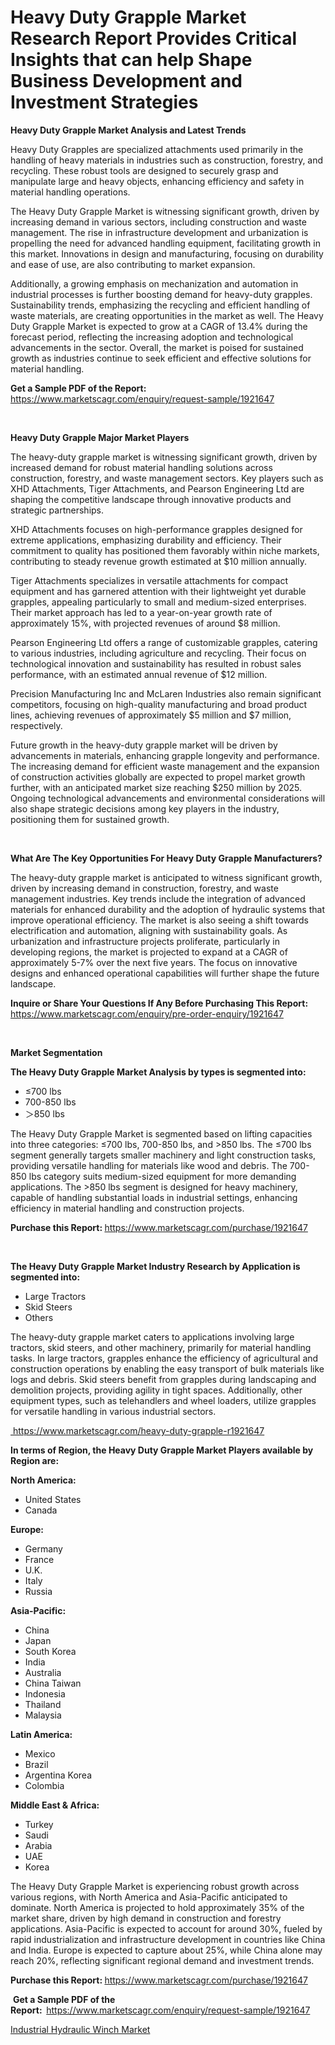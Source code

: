 <p><h1>Heavy Duty Grapple Market Research Report Provides Critical Insights that can help Shape Business Development and Investment Strategies</h1></p><p><strong>Heavy Duty Grapple Market Analysis and Latest Trends</strong></p>
<p><p>Heavy Duty Grapples are specialized attachments used primarily in the handling of heavy materials in industries such as construction, forestry, and recycling. These robust tools are designed to securely grasp and manipulate large and heavy objects, enhancing efficiency and safety in material handling operations.</p><p>The Heavy Duty Grapple Market is witnessing significant growth, driven by increasing demand in various sectors, including construction and waste management. The rise in infrastructure development and urbanization is propelling the need for advanced handling equipment, facilitating growth in this market. Innovations in design and manufacturing, focusing on durability and ease of use, are also contributing to market expansion.</p><p>Additionally, a growing emphasis on mechanization and automation in industrial processes is further boosting demand for heavy-duty grapples. Sustainability trends, emphasizing the recycling and efficient handling of waste materials, are creating opportunities in the market as well. The Heavy Duty Grapple Market is expected to grow at a CAGR of 13.4% during the forecast period, reflecting the increasing adoption and technological advancements in the sector. Overall, the market is poised for sustained growth as industries continue to seek efficient and effective solutions for material handling.</p></p>
<p><strong>Get a Sample PDF of the Report:&nbsp;</strong> <a href="https://www.marketscagr.com/enquiry/request-sample/1921647?utm_campaign=1895&utm_medium=2&utm_source=Github&utm_content=ia&utm_term=20022025&utm_id=heavy-duty-grapple">https://www.marketscagr.com/enquiry/request-sample/1921647</a></p>
<p>&nbsp;</p>
<p><strong>Heavy Duty Grapple Major Market Players</strong></p>
<p><p>The heavy-duty grapple market is witnessing significant growth, driven by increased demand for robust material handling solutions across construction, forestry, and waste management sectors. Key players such as XHD Attachments, Tiger Attachments, and Pearson Engineering Ltd are shaping the competitive landscape through innovative products and strategic partnerships.</p><p>XHD Attachments focuses on high-performance grapples designed for extreme applications, emphasizing durability and efficiency. Their commitment to quality has positioned them favorably within niche markets, contributing to steady revenue growth estimated at $10 million annually.</p><p>Tiger Attachments specializes in versatile attachments for compact equipment and has garnered attention with their lightweight yet durable grapples, appealing particularly to small and medium-sized enterprises. Their market approach has led to a year-on-year growth rate of approximately 15%, with projected revenues of around $8 million.</p><p>Pearson Engineering Ltd offers a range of customizable grapples, catering to various industries, including agriculture and recycling. Their focus on technological innovation and sustainability has resulted in robust sales performance, with an estimated annual revenue of $12 million.</p><p>Precision Manufacturing Inc and McLaren Industries also remain significant competitors, focusing on high-quality manufacturing and broad product lines, achieving revenues of approximately $5 million and $7 million, respectively.</p><p>Future growth in the heavy-duty grapple market will be driven by advancements in materials, enhancing grapple longevity and performance. The increasing demand for efficient waste management and the expansion of construction activities globally are expected to propel market growth further, with an anticipated market size reaching $250 million by 2025. Ongoing technological advancements and environmental considerations will also shape strategic decisions among key players in the industry, positioning them for sustained growth.</p></p>
<p>&nbsp;</p>
<p><strong>What Are The Key Opportunities For Heavy Duty Grapple Manufacturers?</strong></p>
<p><p>The heavy-duty grapple market is anticipated to witness significant growth, driven by increasing demand in construction, forestry, and waste management industries. Key trends include the integration of advanced materials for enhanced durability and the adoption of hydraulic systems that improve operational efficiency. The market is also seeing a shift towards electrification and automation, aligning with sustainability goals. As urbanization and infrastructure projects proliferate, particularly in developing regions, the market is projected to expand at a CAGR of approximately 5-7% over the next five years. The focus on innovative designs and enhanced operational capabilities will further shape the future landscape.</p></p>
<p><strong>Inquire or Share Your Questions If Any Before Purchasing This Report:</strong> <a href="https://www.marketscagr.com/enquiry/pre-order-enquiry/1921647?utm_campaign=1895&utm_medium=2&utm_source=Github&utm_content=ia&utm_term=20022025&utm_id=heavy-duty-grapple">https://www.marketscagr.com/enquiry/pre-order-enquiry/1921647</a></p>
<p>&nbsp;</p>
<p><strong>Market Segmentation</strong></p>
<p><strong>The Heavy Duty Grapple Market Analysis by types is segmented into:</strong></p>
<p><ul><li>≤700 lbs</li><li>700-850 lbs</li><li>＞850 lbs</li></ul></p>
<p><p>The Heavy Duty Grapple Market is segmented based on lifting capacities into three categories: ≤700 lbs, 700-850 lbs, and >850 lbs. The ≤700 lbs segment generally targets smaller machinery and light construction tasks, providing versatile handling for materials like wood and debris. The 700-850 lbs category suits medium-sized equipment for more demanding applications. The >850 lbs segment is designed for heavy machinery, capable of handling substantial loads in industrial settings, enhancing efficiency in material handling and construction projects.</p></p>
<p><strong>Purchase this Report:&nbsp;</strong><a href="https://www.marketscagr.com/purchase/1921647?utm_campaign=1895&utm_medium=2&utm_source=Github&utm_content=ia&utm_term=20022025&utm_id=heavy-duty-grapple">https://www.marketscagr.com/purchase/1921647</a></p>
<p>&nbsp;</p>
<p><strong>The Heavy Duty Grapple Market Industry Research by Application is segmented into:</strong></p>
<p><ul><li>Large Tractors</li><li>Skid Steers</li><li>Others</li></ul></p>
<p><p>The heavy-duty grapple market caters to applications involving large tractors, skid steers, and other machinery, primarily for material handling tasks. In large tractors, grapples enhance the efficiency of agricultural and construction operations by enabling the easy transport of bulk materials like logs and debris. Skid steers benefit from grapples during landscaping and demolition projects, providing agility in tight spaces. Additionally, other equipment types, such as telehandlers and wheel loaders, utilize grapples for versatile handling in various industrial sectors.</p></p>
<p><a href="https://www.marketscagr.com/heavy-duty-grapple-r1921647?utm_campaign=1895&utm_medium=2&utm_source=Github&utm_content=ia&utm_term=20022025&utm_id=heavy-duty-grapple">&nbsp;https://www.marketscagr.com/heavy-duty-grapple-r1921647</a></p>
<p><strong>In terms of Region, the Heavy Duty Grapple Market Players available by Region are:</strong></p>
<p>
    <p> <strong> North America: </strong>
        <ul>
            <li>United States</li>
            <li>Canada</li>
        </ul>
        </p> 
    <p> <strong> Europe: </strong>
        <ul>
            <li>Germany</li>
            <li>France</li>
            <li>U.K.</li>
            <li>Italy</li>
            <li>Russia</li>
        </ul>
        </p> 
    <p> <strong> Asia-Pacific: </strong>
        <ul>
            <li>China</li>
            <li>Japan</li>
            <li>South Korea</li>
            <li>India</li>
            <li>Australia</li>
            <li>China Taiwan</li>
            <li>Indonesia</li>
            <li>Thailand</li>
            <li>Malaysia</li>
        </ul>
        </p> 
    <p> <strong> Latin America: </strong>
        <ul>
            <li>Mexico</li>
            <li>Brazil</li>
            <li>Argentina Korea</li>
            <li>Colombia</li>
        </ul>
        </p> 
    <p> <strong> Middle East & Africa: </strong>
        <ul>
            <li>Turkey</li>
            <li>Saudi</li>
            <li>Arabia</li>
            <li>UAE</li>
            <li>Korea</li>
        </ul>
    </p>
    </p>
<p><p>The Heavy Duty Grapple Market is experiencing robust growth across various regions, with North America and Asia-Pacific anticipated to dominate. North America is projected to hold approximately 35% of the market share, driven by high demand in construction and forestry applications. Asia-Pacific is expected to account for around 30%, fueled by rapid industrialization and infrastructure development in countries like China and India. Europe is expected to capture about 25%, while China alone may reach 20%, reflecting significant regional demand and investment trends.</p></p>
<p><strong>Purchase this Report: </strong><a href="https://www.marketscagr.com/purchase/1921647?utm_campaign=1895&utm_medium=2&utm_source=Github&utm_content=ia&utm_term=20022025&utm_id=heavy-duty-grapple">https://www.marketscagr.com/purchase/1921647</a></p>
<p>&nbsp;<strong>Get a Sample PDF of the Report:&nbsp;&nbsp;</strong><a href="https://www.marketscagr.com/enquiry/request-sample/1921647?utm_campaign=1895&utm_medium=2&utm_source=Github&utm_content=ia&utm_term=20022025&utm_id=heavy-duty-grapple">https://www.marketscagr.com/enquiry/request-sample/1921647</a></p>
<p><strong></strong></p>
<p><p><a href="https://github.com/mahnoor2003/Market-Research-Report-List-7/blob/main/industrial-hydraulic-winch-market.md?utm_campaign=1895&utm_medium=2&utm_source=Github&utm_content=ia&utm_term=20022025&utm_id=heavy-duty-grapple">Industrial Hydraulic Winch Market</a></p></p>